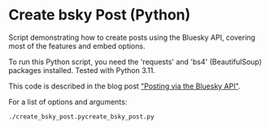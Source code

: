 
Create bsky Post (Python)
=========================

Script demonstrating how to create posts using the Bluesky API, covering most of the features and embed options.

To run this Python script, you need the 'requests' and 'bs4' (BeautifulSoup) packages installed. Tested with Python 3.11.

This code is described in the blog post ["Posting via the Bluesky API"](https://atproto.com/blog/create-post).

For a list of options and arguments:

```shell
./create_bsky_post.pycreate_bsky_post.py
```
